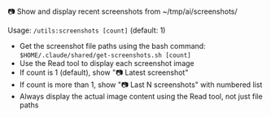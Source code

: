 📷 Show and display recent screenshots from ~/tmp/ai/screenshots/

Usage: `/utils:screenshots [count]` (default: 1)

- Get the screenshot file paths using the bash command: `$HOME/.claude/shared/get-screenshots.sh [count]`
- Use the Read tool to display each screenshot image 
- If count is 1 (default), show "📷 Latest screenshot" 
- If count is more than 1, show "📷 Last N screenshots" with numbered list
- Always display the actual image content using the Read tool, not just file paths